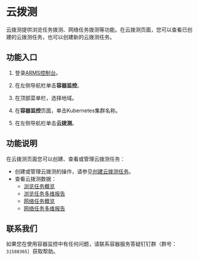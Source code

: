 # 云拨测

云拨测提供浏览任务拨测、网络任务拨测等功能。在云拨测页面，您可以查看已创建的云拨测任务，也可以创建新的云拨测任务。

## 功能入口

1.  登录[ARMS控制台](https://arms.console.aliyun.com/#/home)。

2.  在左侧导航栏单击**容器监控**。

3.  在顶部菜单栏，选择地域。

4.  在**容器监控**页面，单击Kubernetes集群名称。

5.  在左侧导航栏单击**云拨测**。


## 功能说明

在云拨测页面您可以创建、查看或管理云拨测任务：

-   创建或管理云拨测的操作，请参见[创建云拨测任务](/cn.zh-CN/云拨测/快速入门/创建云拨测任务.md)。
-   查看云拨测数据：
    -   [浏览任务概览](/cn.zh-CN/云拨测/控制台功能/任务概览/浏览任务概览.md)
    -   [浏览任务多维报告](/cn.zh-CN/云拨测/控制台功能/多维报告/浏览任务多维报告.md)
    -   [网络任务概览](/cn.zh-CN/云拨测/控制台功能/任务概览/网络任务概览.md)
    -   [网络任务多维报告](/cn.zh-CN/云拨测/控制台功能/多维报告/网络任务多维报告.md)

## 联系我们

如果您在使用容器监控中有任何问题，请联系容器服务答疑钉钉群（群号：`31588365`）获取帮助。

